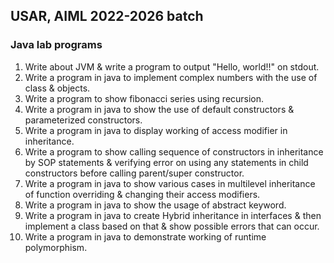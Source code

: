 ## USAR, AIML 2022-2026 batch

### Java lab programs
1. Write about JVM & write a program to output "Hello, world!!" on stdout.
2. Write a program in java to implement complex numbers with the use of class & objects.
3. Write a program to show fibonacci series using recursion.
4. Write a program in java to show the use of default constructors & parameterized constructors.
5. Write a program in java to display working of access modifier in inheritance.
6. Write a program to show calling sequence of constructors in inheritance by SOP statements & verifying error on using any statements in child constructors before calling parent/super constructor.
7. Write a program in java to show various cases in multilevel inheritance of function overriding & changing their access modifiers.
8. Write a program in java to show the usage of abstract keyword.
9. Write a program in java to create Hybrid inheritance in interfaces & then implement a class based on that & show possible errors that can occur.
10. Write a program in java to demonstrate working of runtime polymorphism.